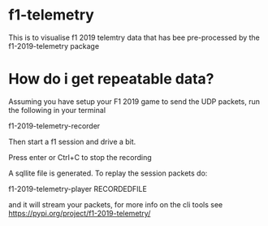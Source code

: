 # f1-telemetry

This is to visualise f1 2019 telemtry data that has bee pre-processed by the f1-2019-telemetry package

# How do i get repeatable data?

Assuming you have setup your F1 2019 game to send the UDP packets, run the following in your terminal

f1-2019-telemetry-recorder 

Then start a f1 session and drive a bit.

Press enter or Ctrl+C to stop the recording

A sqllite file is generated. To replay the session packets do:

f1-2019-telemetry-player RECORDEDFILE

and it will stream your packets, for more info on the cli tools see
https://pypi.org/project/f1-2019-telemetry/
